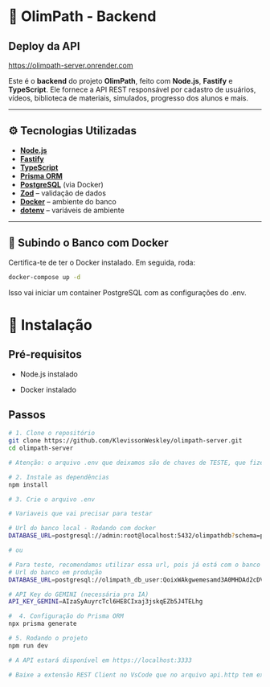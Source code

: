 # 🧠 OlimPath - Backend

## Deploy da API
https://olimpath-server.onrender.com

Este é o **backend** do projeto **OlimPath**, feito com **Node.js**, **Fastify** e **TypeScript**. Ele fornece a API REST responsável por cadastro de usuários, vídeos, biblioteca de materiais, simulados, progresso dos alunos e mais.

---

## ⚙️ Tecnologias Utilizadas

- **[Node.js](https://nodejs.org/)**
- **[Fastify](https://www.fastify.io/)**
- **[TypeScript](https://www.typescriptlang.org/)**
- **[Prisma ORM](https://www.prisma.io/)**
- **[PostgreSQL](https://www.postgresql.org/)** (via Docker)
- **[Zod](https://zod.dev/)** – validação de dados
- **[Docker](https://www.docker.com/)** – ambiente do banco
- **[dotenv](https://www.npmjs.com/package/dotenv)** – variáveis de ambiente

---

## 🐳 Subindo o Banco com Docker

Certifica-te de ter o Docker instalado. Em seguida, roda:

```bash
docker-compose up -d
```

Isso vai iniciar um container PostgreSQL com as configurações do .env.

# 🔧 Instalação

## Pré-requisitos

- Node.js instalado

- Docker instalado


## Passos

```bash
# 1. Clone o repositório
git clone https://github.com/KlevissonWeskley/olimpath-server.git
cd olimpath-server

# Atenção: o arquivo .env que deixamos são de chaves de TESTE, que fizemos EXCLUSIVAMENTE para o uso no SEDUCKATHON, elas não comprometem de forma alguma a SEGURANÇA da aplicação.

# 2. Instale as dependências
npm install

# 3. Crie o arquivo .env

# Variaveis que vai precisar para testar

# Url do banco local - Rodando com docker
DATABASE_URL=postgresql://admin:root@localhost:5432/olimpathdb?schema=public

# ou

# Para teste, recomendamos utilizar essa url, pois já está com o banco populado
# Url do banco em produção
DATABASE_URL=postgresql://olimpath_db_user:QoixWAkgwemesamd3A0MHDAd2cDVvUNP@dpg-d147piogjchc73ffbbu0-a.oregon-postgres.render.com/olimpath_db

# API Key do GEMINI (necessária pra IA)
API_KEY_GEMINI=AIzaSyAuyrcTcl6HE8CIxaj3jskqEZb5J4TELhg

#  4. Configuração do Prisma ORM
npx prisma generate

# 5. Rodando o projeto
npm run dev

# A API estará disponível em https://localhost:3333 

# Baixe a extensão REST Client no VsCode que no arquivo api.http tem exemplos das rotas da aplicação
```
